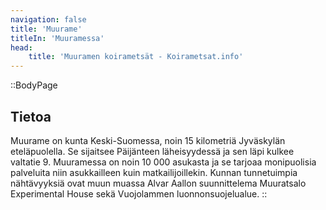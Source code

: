 ```yaml
---
navigation: false
title: 'Muurame'
titleIn: 'Muuramessa'
head:
    title: 'Muuramen koirametsät - Koirametsat.info'
---
```


::BodyPage
## Tietoa
Muurame on kunta Keski-Suomessa, noin 15 kilometriä Jyväskylän eteläpuolella. Se sijaitsee Päijänteen läheisyydessä ja sen läpi kulkee valtatie 9. Muuramessa on noin 10 000 asukasta ja se tarjoaa monipuolisia palveluita niin asukkailleen kuin matkailijoillekin. Kunnan tunnetuimpia nähtävyyksiä ovat muun muassa Alvar Aallon suunnittelema Muuratsalo Experimental House sekä Vuojolammen luonnonsuojelualue.
::